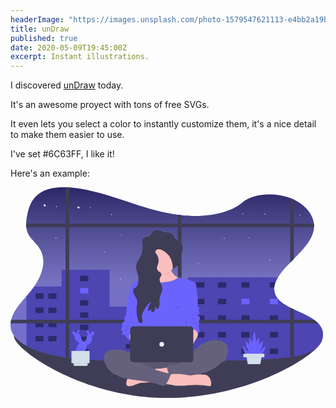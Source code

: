 ```yaml
---
headerImage: "https://images.unsplash.com/photo-1579547621113-e4bb2a19bdd6?ixlib=rb-1.2.1&ixid=MnwxMjA3fDB8MHxwaG90by1wYWdlfHx8fGVufDB8fHx8&auto=format&fit=crop&w=639&q=80"
title: unDraw
published: true
date: 2020-05-09T19:45:00Z
excerpt: Instant illustrations.
---
```


I discovered [unDraw](https://undraw.co/) today.

It's an awesome proyect with tons of free SVGs.

It even lets you select a color to instantly customize them, it's a nice detail to make them easier
to use.

I've set #6C63FF, I like it!

Here's an example:

<svg id="working-night" data-name="Layer 1" xmlns="http://www.w3.org/2000/svg" xmlns:xlink="http://www.w3.org/1999/xlink" width="500" height="337.15" viewBox="0 0 1109.79 748.34"><defs><linearGradient id="4673c98d-e8c8-4911-bde5-090ef44e1581" x1="600" y1="694.2" x2="600" y2="75.83" gradientUnits="userSpaceOnUse"><stop offset="0.2" stop-color="gray" stop-opacity="0.4"/><stop offset="0.46" stop-color="gray" stop-opacity="0.5"/><stop offset="1" stop-opacity="0.6"/></linearGradient><linearGradient id="528408a2-f79a-48f6-b2a6-578d2aaf4c5c" x1="597.35" y1="783.63" x2="597.35" y2="223.2" gradientUnits="userSpaceOnUse"><stop offset="0" stop-color="gray" stop-opacity="0.25"/><stop offset="0.54" stop-color="gray" stop-opacity="0.12"/><stop offset="1" stop-color="gray" stop-opacity="0.1"/></linearGradient></defs><title>working late</title><path d="M1151.86,616.41c0,44.37-244.24,207.76-549.27,207.76S57.45,650.05,57.45,605.68s240.11,57.79,545.14,57.79S1151.86,572,1151.86,616.41Z" transform="translate(-45.11 -75.83)" fill="#3f3d56"/><path d="M1154.89,598.7c0,.59,0,1.18,0,1.78-.67,18.44-10.94,36.78-29.68,49.73-19.88,13.72-46.54,20.94-73.91,25.55-4.28.72-8.58,1.37-12.87,2-2.19.3-4.37.6-6.54.88-60.93,8-123.14,9.53-185.06,11-64.77,1.6-129.6,3.18-194.44,4l-12.86.15c-98.38,1.06-196.72.17-294.74-5.41-30.42-1.72-61.14-4-91.3-7.84q-6.45-.79-12.86-1.73c-40-5.73-78.81-14.52-114.17-28.79A254.48,254.48,0,0,1,102,638.72c-22.21-11.79-40.94-26.7-50.21-45A63.12,63.12,0,0,1,45.39,559a81.22,81.22,0,0,1,2.23-12.87,114.68,114.68,0,0,1,12.63-29.71c14.44-24.42,36.13-46.31,54.83-69.24C155,398.31,181,336.56,144.16,286.47c-10.57-14.39-25.85-27-34.46-42.05A67.72,67.72,0,0,1,101.26,218a95.07,95.07,0,0,1-.53-12.87,178.53,178.53,0,0,1,3.75-29.84c6-30.72,17.21-63.84,51.83-83,23.63-13.08,53.75-17.14,84.29-16.37q6.43.15,12.86.6c11.71.77,23.35,2.19,34.59,4,69.44,11.09,133.53,34.26,198.23,55.18,49.26,15.92,100.28,30.81,153.22,37.91,4.28.57,8.56,1.1,12.86,1.56,12.41,1.36,24.93,2.26,37.55,2.63C752.72,179.6,826,166,867.71,130.68,908,96.54,983.56,93.79,1038.4,114.18l.82.31q6.19,2.36,12,5.08c40.41,19,67.48,51.54,71.3,85.59a74.3,74.3,0,0,1,.34,12.74.53.53,0,0,1,0,.13c-2.62,41.89-36.86,77.07-71.63,112.31-4.3,4.35-8.61,8.7-12.87,13.08-11.28,11.58-22.21,23.25-31.69,35.26a165.34,165.34,0,0,0-11.92,17.1A110.45,110.45,0,0,0,986.28,413a71.62,71.62,0,0,0-4.67,19.3,50.47,50.47,0,0,0,5,27.6l.09.2c9.28,18.4,28.92,31.44,51.66,43,4.19,2.14,8.5,4.22,12.87,6.28,24.66,11.64,51.23,22.45,71.43,36.82A107.09,107.09,0,0,1,1137.84,559a77.34,77.34,0,0,1,5.36,6.17,54.14,54.14,0,0,1,11.68,32.69C1154.89,598.16,1154.89,598.43,1154.89,598.7Z" transform="translate(-45.11 -75.83)" fill="#6c63ff"/><path d="M1154.89,598.7c0,.59,0,1.18,0,1.78-.67,18.44-10.94,36.78-29.68,49.73-19.88,13.72-46.54,20.94-73.91,25.55-4.28.72-8.58,1.37-12.87,2-2.19.3-4.37.6-6.54.88-60.93,8-123.14,9.53-185.06,11-64.77,1.6-129.6,3.18-194.44,4l-12.86.15c-98.38,1.06-196.72.17-294.74-5.41-30.42-1.72-61.14-4-91.3-7.84q-6.45-.79-12.86-1.73c-40-5.73-78.81-14.52-114.17-28.79A254.48,254.48,0,0,1,102,638.72c-22.21-11.79-40.94-26.7-50.21-45A63.12,63.12,0,0,1,45.39,559a81.22,81.22,0,0,1,2.23-12.87,114.68,114.68,0,0,1,12.63-29.71c14.44-24.42,36.13-46.31,54.83-69.24C155,398.31,181,336.56,144.16,286.47c-10.57-14.39-25.85-27-34.46-42.05A67.72,67.72,0,0,1,101.26,218a95.07,95.07,0,0,1-.53-12.87,178.53,178.53,0,0,1,3.75-29.84c6-30.72,17.21-63.84,51.83-83,23.63-13.08,53.75-17.14,84.29-16.37q6.43.15,12.86.6c11.71.77,23.35,2.19,34.59,4,69.44,11.09,133.53,34.26,198.23,55.18,49.26,15.92,100.28,30.81,153.22,37.91,4.28.57,8.56,1.1,12.86,1.56,12.41,1.36,24.93,2.26,37.55,2.63C752.72,179.6,826,166,867.71,130.68,908,96.54,983.56,93.79,1038.4,114.18l.82.31q6.19,2.36,12,5.08c40.41,19,67.48,51.54,71.3,85.59a74.3,74.3,0,0,1,.34,12.74.53.53,0,0,1,0,.13c-2.62,41.89-36.86,77.07-71.63,112.31-4.3,4.35-8.61,8.7-12.87,13.08-11.28,11.58-22.21,23.25-31.69,35.26a165.34,165.34,0,0,0-11.92,17.1A110.45,110.45,0,0,0,986.28,413a71.62,71.62,0,0,0-4.67,19.3,50.47,50.47,0,0,0,5,27.6l.09.2c9.28,18.4,28.92,31.44,51.66,43,4.19,2.14,8.5,4.22,12.87,6.28,24.66,11.64,51.23,22.45,71.43,36.82A107.09,107.09,0,0,1,1137.84,559a77.34,77.34,0,0,1,5.36,6.17,54.14,54.14,0,0,1,11.68,32.69C1154.89,598.16,1154.89,598.43,1154.89,598.7Z" transform="translate(-45.11 -75.83)" fill="url(#4673c98d-e8c8-4911-bde5-090ef44e1581)"/><path d="M1051.27,119.57V330.33c-4.3,4.36-8.61,8.71-12.87,13.09V114.18Z" transform="translate(-45.11 -75.83)" fill="#3f3d56"/><path d="M1122.91,217.9a.57.57,0,0,1,0,.13H101.26a95.21,95.21,0,0,1-.53-12.87H1122.57A74.27,74.27,0,0,1,1122.91,217.9Z" transform="translate(-45.11 -75.83)" fill="#3f3d56"/><circle cx="241.32" cy="71.81" r="3.75" fill="#e7effd"/><circle cx="121.22" cy="64.3" r="3.75" fill="#e7effd"/><circle cx="283.68" cy="71.81" r="1.61" fill="#e7effd"/><circle cx="163.04" cy="68.06" r="1.61" fill="#e7effd"/><circle cx="161.44" cy="180.51" r="1.61" fill="#e7effd"/><circle cx="904.01" cy="95.53" r="1.61" fill="#e7effd"/><circle cx="358.74" cy="97.01" r="1.61" fill="#e7effd"/><circle cx="824.66" cy="93.79" r="1.61" fill="#e7effd"/><circle cx="1027.33" cy="98.62" r="1.61" fill="#e7effd"/><path d="M1154.89,598.7c0,.59,0,1.18,0,1.78-.51,18.58-10.8,37.11-29.68,50.15-19.88,13.72-46.54,20.94-73.91,25.55-4.28.72-8.58,1.37-12.87,2-2.19.3-4.37.6-6.54.88-15,2-30.08,3.53-45.21,4.81-20.3,1.72-40.7,2.91-61.12,3.79-26.22,1.15-52.49,1.8-78.73,2.45-51.29,1.26-102.62,2.52-154,3.39l-18.23.3-22.24.3-12.86.15c-81,.86-161.88.42-242.62-2.88q-8.06-.32-16.09-.7-18-.79-36-1.83c-24.05-1.36-48.29-3.08-72.27-5.63q-9.54-1-19-2.21-6.45-.79-12.86-1.73-7.14-1-14.22-2.18c-35-5.72-68.79-14-99.95-26.62A259.37,259.37,0,0,1,102,639.14v-176c4.44-5.15,8.85-10.3,13.09-15.51,5.1-6.26,10-12.71,14.5-19.33h96.8V368.65h170.5V499.79H674.6v-104H995a112,112,0,0,0-8.39,16.65V413h-.37a71.62,71.62,0,0,0-4.67,19.3,50.47,50.47,0,0,0,5,27.6v.42l.09.2c9.28,18.4,28.92,31.44,51.66,43,4.19,2.14,8.5,4.22,12.87,6.28,24.41,11.52,50.71,22.24,70.83,36.4l.6.42A107.61,107.61,0,0,1,1137.43,559c.15.14.28.28.41.42a77.34,77.34,0,0,1,5.36,6.17,54.21,54.21,0,0,1,11.68,32.27C1154.89,598.16,1154.89,598.43,1154.89,598.7Z" transform="translate(-45.11 -75.83)" fill="#6c63ff"/><path d="M1154.89,598.7c0,.59,0,1.18,0,1.78-.51,18.58-10.8,37.11-29.68,50.15-19.88,13.72-46.54,20.94-73.91,25.55-4.28.72-8.58,1.37-12.87,2-2.19.3-4.37.6-6.54.88-15,2-30.08,3.53-45.21,4.81-20.3,1.72-40.7,2.91-61.12,3.79-26.22,1.15-52.49,1.8-78.73,2.45-51.29,1.26-102.62,2.52-154,3.39l-18.23.3-22.24.3-12.86.15c-81,.86-161.88.42-242.62-2.88q-8.06-.32-16.09-.7-18-.79-36-1.83c-24.05-1.36-48.29-3.08-72.27-5.63q-9.54-1-19-2.21-6.45-.79-12.86-1.73-7.14-1-14.22-2.18c-35-5.72-68.79-14-99.95-26.62A259.37,259.37,0,0,1,102,639.14v-176c4.44-5.15,8.85-10.3,13.09-15.51,5.1-6.26,10-12.71,14.5-19.33h96.8V368.65h170.5V499.79H674.6v-104H995a112,112,0,0,0-8.39,16.65V413h-.37a71.62,71.62,0,0,0-4.67,19.3,50.47,50.47,0,0,0,5,27.6v.42l.09.2c9.28,18.4,28.92,31.44,51.66,43,4.19,2.14,8.5,4.22,12.87,6.28,24.41,11.52,50.71,22.24,70.83,36.4l.6.42A107.61,107.61,0,0,1,1137.43,559c.15.14.28.28.41.42a77.34,77.34,0,0,1,5.36,6.17,54.21,54.21,0,0,1,11.68,32.27C1154.89,598.16,1154.89,598.43,1154.89,598.7Z" transform="translate(-45.11 -75.83)" opacity="0.3"/><rect x="88.69" y="376.79" width="28.6" height="19.3" opacity="0.4"/><rect x="134.45" y="376.79" width="28.6" height="19.3" opacity="0.4"/><rect x="659.88" y="337.12" width="28.6" height="19.3" opacity="0.4"/><rect x="737.09" y="337.12" width="28.6" height="19.3" opacity="0.4"/><rect x="820.01" y="337.12" width="28.6" height="19.3" opacity="0.4"/><rect x="659.88" y="396.1" width="28.6" height="19.3" opacity="0.4"/><rect x="737.09" y="396.1" width="28.6" height="19.3" opacity="0.4"/><rect x="820.01" y="396.1" width="28.6" height="19.3" fill="#6c63ff"/><rect x="659.88" y="455.07" width="28.6" height="19.3" opacity="0.4"/><rect x="737.09" y="455.07" width="28.6" height="19.3" opacity="0.4"/><rect x="820.01" y="455.07" width="28.6" height="19.3" opacity="0.4"/><rect x="659.88" y="514.05" width="28.6" height="19.3" opacity="0.4"/><rect x="737.09" y="514.05" width="28.6" height="19.3" opacity="0.4"/><rect x="820.01" y="514.05" width="28.6" height="19.3" opacity="0.4"/><rect x="659.88" y="573.03" width="28.6" height="19.3" opacity="0.4"/><rect x="737.09" y="573.03" width="28.6" height="19.3" opacity="0.4"/><rect x="820.01" y="573.03" width="28.6" height="19.3" opacity="0.4"/><path d="M986.28,413a71.62,71.62,0,0,0-4.67,19.3H965.92V413Z" transform="translate(-45.11 -75.83)" opacity="0.4"/><rect x="920.81" y="396.1" width="28.6" height="19.3" fill="#6c63ff"/><rect x="920.81" y="455.07" width="28.6" height="19.3" opacity="0.4"/><rect x="920.81" y="514.05" width="28.6" height="19.3" opacity="0.4"/><rect x="920.81" y="573.03" width="28.6" height="19.3" opacity="0.4"/><rect x="247.4" y="314.6" width="28.6" height="19.3" opacity="0.4"/><rect x="247.4" y="357.87" width="28.6" height="19.3" fill="#6c63ff"/><rect x="247.4" y="401.13" width="28.6" height="19.3" opacity="0.4"/><rect x="247.4" y="444.4" width="28.6" height="19.3" opacity="0.4"/><rect x="247.4" y="487.66" width="28.6" height="19.3" opacity="0.4"/><rect x="247.4" y="530.93" width="28.6" height="19.3" opacity="0.4"/><rect x="247.4" y="574.19" width="28.6" height="19.3" opacity="0.4"/><rect x="88.69" y="427.23" width="28.6" height="19.3" opacity="0.4"/><rect x="134.45" y="427.23" width="28.6" height="19.3" opacity="0.4"/><rect x="88.69" y="477.67" width="28.6" height="19.3" opacity="0.4"/><rect x="134.45" y="477.67" width="28.6" height="19.3" opacity="0.4"/><rect x="88.69" y="528.11" width="28.6" height="19.3" opacity="0.4"/><rect x="134.45" y="528.11" width="28.6" height="19.3" opacity="0.4"/><rect x="408.96" y="446.45" width="142.98" height="17.25" opacity="0.4"/><rect x="408.96" y="501.49" width="142.98" height="17.25" opacity="0.4"/><rect x="408.96" y="556.54" width="142.98" height="17.25" opacity="0.4"/><path d="M253.46,76.52v604q-6.45-.79-12.86-1.73V75.92C244.89,76,249.17,76.22,253.46,76.52Z" transform="translate(-45.11 -75.83)" fill="#3f3d56"/><path d="M652.36,175.15V693.66l-12.86.15V173.58Q645.92,174.45,652.36,175.15Z" transform="translate(-45.11 -75.83)" fill="#3f3d56"/><path d="M1137.84,559H45.39a81.22,81.22,0,0,1,2.23-12.87H1122.7A105.88,105.88,0,0,1,1137.84,559Z" transform="translate(-45.11 -75.83)" fill="#3f3d56"/><path d="M1038.4,503.06c4.19,2.14,8.5,4.22,12.87,6.28V675.76c-4.28.72-8.58,1.37-12.87,2Z" transform="translate(-45.11 -75.83)" fill="#3f3d56"/><polygon points="337.33 229.81 334.87 229.81 334.87 227.35 334.43 227.35 334.43 229.81 331.97 229.81 331.97 230.25 334.43 230.25 334.43 232.71 334.87 232.71 334.87 230.25 337.33 230.25 337.33 229.81" fill="#e7effd"/><polygon points="848.61 178.68 846.15 178.68 846.15 176.22 845.7 176.22 845.7 178.68 843.25 178.68 843.25 179.12 845.7 179.12 845.7 181.58 846.15 181.58 846.15 179.12 848.61 179.12 848.61 178.68" fill="#e7effd"/><polygon points="395.6 168.73 393.14 168.73 393.14 166.27 392.69 166.27 392.69 168.73 390.24 168.73 390.24 169.18 392.69 169.18 392.69 171.63 393.14 171.63 393.14 169.18 395.6 169.18 395.6 168.73" fill="#e7effd"/><circle cx="391.85" cy="325.96" r="1.61" fill="#e7effd"/><circle cx="759.02" cy="182.12" r="1.61" fill="#e7effd"/><circle cx="920.81" cy="258.37" r="1.61" fill="#e7effd"/><circle cx="667.43" cy="272.18" r="1.61" fill="#e7effd"/><path d="M760.43,619s-34.31,8.3-47.89,23.83c-4.55,5.19-11.3,8.93-18.27,11.6V631c7.85-13.18,15.76-27.84,15.76-27.84.36-.72,3.22-10.83,3.22-10.83,6.44-5.06-.36-22.74-.36-22.74s3.94-11.19,1.79-13.36-.36-7.94,1.43-10.47,1.43-5.78,1.43-7.94-2.86-5.42-7.51-7.22.36-4.69,3.22-5.42,3.58-7.58.36-11.19.36-5.77,2.14-9.74S710,501,710,501V464.5h0s-2.15-11.91-4.29-32.85-10.37-23.1-10.37-23.1a94.19,94.19,0,0,1-12.87-5.06,88.15,88.15,0,0,0-13.58-5.05s-9.65,0-17.52-2.42-11.95-2.59-11.95-2.59l-1.29-.64a46.83,46.83,0,0,1-21.69-23c-.22-.5-.42-1-.62-1.48a50.48,50.48,0,0,0,5.71-7.58l0-.06c0,.37,0,.74,0,1.11,0,.15,0,.31,0,.46,0,.89,0,1.78,0,2.67h0V365c5.7-10.07,22.24-12.37,23.81-23.87a12,12,0,0,0,.11-1.58v-.07c0-.38,0-.77,0-1.16-.21-3.21-1.31-6.41-1.52-9.65a18.53,18.53,0,0,1,0-2.79v.06c.74-8.93,7.47-16.7,10.55-25.37a30.41,30.41,0,0,0,1.61-7.22v-.07c.08-.74.13-1.49.15-2.24,0-.18,0-.37,0-.55,0-.52,0-1,0-1.56a33.78,33.78,0,0,0-11.15-24.4c-5.7-4.95-13.23-8.06-17.18-14.53-1.84-3-2.74-6.56-4.75-9.46-3.78-5.48-10.72-7.71-17.29-8.5s-13.32-.53-19.6-2.59c-4.46-1.46-8.5-4.05-13-5.35a24.87,24.87,0,0,0-26.71,9.63c-2.37,3.46-3.92,7.6-7.12,10.3-6.55,5.54-17.66,3.14-23.4,9.52-3.15,3.51-3.51,8.29-3.13,13.17,0,.06,0,.12,0,.18,0,.37.07.75.11,1.13,0,.18,0,.36,0,.53s0,.38.07.57c.2,1.75.45,3.49.67,5.17,0,.26.06.51.09.77l.18,1.57c0,.38.06.76.1,1.14s.07,1,.1,1.42,0,.74.07,1.12a77.16,77.16,0,0,1-8.2,38.5c-5.41,10.61-13.45,20.39-14.85,32.24a34.73,34.73,0,0,0-.16,5.85c0,.23,0,.46,0,.69s.06.7.09,1.05.08.81.13,1.21c0,.23.06.46.09.69.07.53.15,1.06.24,1.6l.06.34c1.42,8.08,4.64,16,6.35,24.16a65.34,65.34,0,0,1,1.28,9.13.13.13,0,0,0,0,.06c.06,1,.11,1.95.14,2.93,0,1.32,0,2.65,0,4a63.46,63.46,0,0,1-8.33,2.56c-5,.72-19.67,13.72-18.6,17s-6.56,26-6.77,26.69h0l-12,83s-6.37,6.14-4.38,10.11-.39,10.83-.39,10.83-10.76,4.69-8.37,7.58,1.3,8.3-.34,11.91-4.33,10.11,0,11.19.74,15.17.74,15.17,15.09-1.74,14,7.22c-.36,2.85,10.55,10.69,15.1,13.83V663c-6.11-1.71-13.29-3.93-17.87-6.07-9.29-4.33-61.48-12.63-72.92,12.28s15.73,58.12,22.52,61.73c0,0,6.44,5.05,7.87,7.58s9.65,3.25,9.65,3.25,8.58,4,10.72,6.13c1.58,1.6,14.65,5.75,30.14,9h0s-12.51,28.8,7.9,26.43,30.35-12.42,44.74-12.42c5.75,0,16.43-.81,27.18-1.77a72.24,72.24,0,0,1,8,1.89,102.81,102.81,0,0,0,18.58,4s16.09,8.66,24.67,6.49a5.45,5.45,0,0,0,1.94-1l.2,0c1.56-.39,3.33-2,5.17-4.43,10.73,1.1,23,2.66,27.56,4.44,8.89,3.43,72.48-1.32,72.48-1.32s41.08.81,52.85,4.37,7.59-36.35-14.13-40.84A89.12,89.12,0,0,0,719.77,741a39.5,39.5,0,0,0,4.11-5c7.82-.71,13-1.15,13-1.15s20.73-10.11,32.53-16.25a74.22,74.22,0,0,0,20-15.88s10.36-6.5,14.65-9,6.43-10.83,6.43-10.83C843,609.24,760.43,619,760.43,619Zm-93.08-92.38c0-1.21,0-2.43,0-3.64C668.51,523.8,668.34,525.09,667.35,526.61Zm.34,25.53c.87,1.14,1.71,2.18,2.31,3,2.31,3-1.87,4.4-1.57,9.37.07,1.11.17,2.66.27,4.38h0C668.26,561.73,667.9,555.83,667.69,552.14Z" transform="translate(-45.11 -75.83)" fill="url(#528408a2-f79a-48f6-b2a6-578d2aaf4c5c)"/><path d="M481.63,666.07s-20-4.65-29.31-8.94-61.48-12.51-72.92,12.16,15.73,57.54,22.52,61.12S474.84,685,474.84,685L527,707l10-34.14Z" transform="translate(-45.11 -75.83)" fill="#65617d"/><rect x="458.59" y="597.03" width="227.07" height="78.99" rx="36.83" ry="36.83" fill="#65617d"/><path d="M730.77,712.35a39.41,39.41,0,0,1-6.58,21.84,40,40,0,0,1-5,6.1,39.37,39.37,0,0,1-27.93,11.57H543.2a39.5,39.5,0,0,1,0-79H691.27a39.5,39.5,0,0,1,39.5,39.49Z" transform="translate(-45.11 -75.83)" opacity="0.1"/><path d="M607.14,714.66s-22.77,5.85-41.35,5.59S460.3,756.1,460.3,756.1s-12.51,28.52,7.9,26.16S498.55,770,512.94,770s59.66-5,59.66-5l43.56-32.18Z" transform="translate(-45.11 -75.83)" fill="#fbbebe"/><path d="M621.39,445.53l-40.84,8.05-2.65.53s-32.29-8.58-33.36-9.3-30.38-40.21-30.38-40.21,14.82.16,26.46-6.55c.42-.24.83-.5,1.24-.75a25.8,25.8,0,0,0,11-13.49c.21-.59.39-1.2.56-1.84,1.24-4.78,1.32-10.57-.34-17.58-4-16.67,5.2-21.26,17.39-20.86,17.61.58,41.58,11.57,41.58,11.57a48.87,48.87,0,0,0,3.77,16.3c.19.48.4,1,.62,1.46a46.54,46.54,0,0,0,21.69,22.75l1.29.64c1.3.62,2.67,1.21,4.09,1.74C674.65,409.79,621.39,445.53,621.39,445.53Z" transform="translate(-45.11 -75.83)" fill="#fbbebe"/><path d="M616.48,372.86a51.51,51.51,0,0,1-63.58,10.95c1.76-5.12,2.09-11.49.22-19.42-9.65-40.75,59-9.29,59-9.29A49.53,49.53,0,0,0,616.48,372.86Z" transform="translate(-45.11 -75.83)" opacity="0.1"/><path d="M629.37,336.66a51.12,51.12,0,0,1-7.8,27.23,50.39,50.39,0,0,1-5.71,7.51A51.18,51.18,0,0,1,581,388c-1,.07-2.07.1-3.11.1a51.47,51.47,0,1,1,51.47-51.47Z" transform="translate(-45.11 -75.83)" fill="#fbbebe"/><path d="M621.39,445.53l-40.84,8.05-2.65.53s-32.29-8.58-33.36-9.3-30.38-40.21-30.38-40.21,14.82.16,26.46-6.55c.42-.24.83-.5,1.24-.75,3.7,4,15.81,15.31,34.84,15.23A50.33,50.33,0,0,0,584,412c5.74-.88,11.53-1.45,17.31-2,11.07-1.16,28-4.52,36.89-14.3l1.29.64c1.3.62,2.67,1.21,4.09,1.74C674.65,409.79,621.39,445.53,621.39,445.53Z" transform="translate(-45.11 -75.83)" opacity="0.1"/><path d="M667.5,549.9c.35,7.87,6.08,96.51,6.08,96.51H495.21l1.21-55.81,1-44.64.32-14.65,1.43-50.75L494,476,465.9,451.24h0c.21-.66,7.83-23.25,6.77-26.43s13.59-16.08,18.6-16.8a65.12,65.12,0,0,0,8.38-2.55c8.43-3,19.68-7.32,20.92-6.64,1.75.94,19.29-.69,20-.76h0s12.94,16.73,36.06,16.63a49,49,0,0,0,7.27-.58c5.74-.88,11.53-1.45,17.31-2.05,11.63-1.21,29.71-4.86,38.18-15.8,0,0,4.09.17,11.95,2.56s17.52,2.4,17.52,2.4a88.91,88.91,0,0,1,13.58,5,95,95,0,0,0,12.87,5s8.22,2.14,10.37,22.87S710,466.62,710,466.62L667.5,503.43S667.15,542,667.5,549.9Z" transform="translate(-45.11 -75.83)" fill="#6c63ff"/><polygon points="420.8 535.91 427.05 545.92 450.46 554.17 466.55 524.83 451.72 514.82 427.95 505.53 414.37 513.39 420.8 535.91" fill="#fbbebe"/><path d="M665.71,661.06s33.24-2.5,46.83-17.87,47.89-23.59,47.89-23.59,82.57-9.65,50,63.27c0,0-2.14,8.22-6.43,10.72s-14.65,8.94-14.65,8.94L662.52,691.45Z" transform="translate(-45.11 -75.83)" fill="#65617d"/><path d="M730.77,712.35a39.41,39.41,0,0,1-6.58,21.84c-21.34,1.89-68.6,6.33-78.49,9.09-12.15,3.37-36.74-2.5-39.43-3.16l-.25-.06s-4.74-14.38-7-23.58c-1-4.18-1.53-7.29-.87-7.52,2.15-.71,21.81-6.08,21.45-3s59-23.06,59-23.06l1.82,22.88C686.45,712.68,730.77,702.42,730.77,712.35Z" transform="translate(-45.11 -75.83)" opacity="0.1"/><path d="M791.89,693.23l-2.5,9.3a74.09,74.09,0,0,1-20,15.72c-11.8,6.08-32.53,16.09-32.53,16.09s-76.13,6.43-89,10-39.68-3.22-39.68-3.22-10-30.38-7.86-31.1,21.8-6.07,21.45-3,59-23.06,59-23.06Z" transform="translate(-45.11 -75.83)" fill="#65617d"/><path d="M579.92,773.37s37.42,2.61,46.32,6,72.48-1.3,72.48-1.3,41.08.8,52.85,4.32,7.59-36-14.13-40.43-52.33,2.09-52.33,2.09-34.54-4.45-38.73-5-31.78.25-31.78.25Z" transform="translate(-45.11 -75.83)" fill="#fbbebe"/><path d="M432.87,674.72s49.46,4.45,63.06,12.56Z" transform="translate(-45.11 -75.83)" opacity="0.1"/><path d="M741.37,642.28s-38.73,9.42-53.91,23.28Z" transform="translate(-45.11 -75.83)" opacity="0.1"/><path d="M435.75,663.47c.79.26,22.77,3.14,22.24,5.23S435.75,663.47,435.75,663.47Z" transform="translate(-45.11 -75.83)" opacity="0.1"/><path d="M401.21,718.61l2.86,10.73s6.43,5,7.86,7.5,9.65,3.22,9.65,3.22,8.58,3.93,10.73,6.07,25.37,8.94,47.18,11.8,62.19,8.22,70.77,11.08a103,103,0,0,0,18.59,3.93s16.08,8.58,24.66,6.44,23.23-41.11,23.23-41.11-56.47-13.22-58.26-17.51-56.12-24.3-56.12-24.3l-32.17.76Z" transform="translate(-45.11 -75.83)" opacity="0.1"/><path d="M399.06,719.68l2.86,10.73s6.44,5,7.87,7.5,9.65,3.22,9.65,3.22,8.58,3.93,10.72,6.08,25.38,8.93,47.18,11.79,62.2,8.22,70.78,11.08A103.32,103.32,0,0,0,566.7,774s16.09,8.57,24.67,6.43,23.23-41.11,23.23-41.11-56.48-13.22-58.26-17.51S474.84,685,474.84,685l-25-5.72Z" transform="translate(-45.11 -75.83)" fill="#65617d"/><path d="M472.15,447.67l-6.25,3.58-12,82.21s-6.37,6.08-4.38,10-.39,10.72-.39,10.72-10.76,4.65-8.37,7.51,1.3,8.22-.34,11.79-4.33,10,0,11.08.74,15,.74,15,15.09-1.72,14,7.14c-.45,3.58,17.06,15,17.06,15s-19.9-36.1,24.68-31.1l3.83-20.35s3.83-11.46,0-15,.86-20.55.86-20.55l.84-73.81Z" transform="translate(-45.11 -75.83)" fill="#6c63ff"/><path d="M462.44,553.84c.79,1.31,24.86,4,26.43,8.27S462.44,553.84,462.44,553.84Z" transform="translate(-45.11 -75.83)" opacity="0.1"/><path d="M454.85,574.25s3.27-10.21,11-8.38S454.85,574.25,454.85,574.25Z" transform="translate(-45.11 -75.83)" opacity="0.1"/><path d="M450.67,589.16s5.75-13.61,13.6-12.56S450.67,589.16,450.67,589.16Z" transform="translate(-45.11 -75.83)" opacity="0.1"/><path d="M712.54,588.86l-2.51,15s-25.73,47.19-30.38,47.9-30-31.45-30-31.45l-6.79-31.46,26.73-5.07,11.87-11.73S711.46,574.92,712.54,588.86Z" transform="translate(-45.11 -75.83)" fill="#fbbebe"/><path d="M700.38,459.83l9.65,6.79v36.1s7.51-.72,5.72,3.22-5.36,6.07-2.14,9.65,2.5,10.36-.36,11.08-7.86,3.57-3.22,5.36,7.51,5,7.51,7.15.36,5.36-1.43,7.86-3.57,8.22-1.43,10.37-1.79,13.22-1.79,13.22,6.8,17.52.36,22.52c0,0-2.86,10-3.22,10.72,0,0,4.51-34.79-40.46-20.08,0,0-.83-13.26-1.14-18.17s3.88-6.35,1.57-9.28-8.09-9.66-5.36-11.44,1.79-5,.71-7.51-4.85-2.5-1.43-5.54,5.45-5.89,3.44-7.32-5.5-6.09-2.72-8.23,2.86-33.24,2.86-33.24S678.94,437.31,700.38,459.83Z" transform="translate(-45.11 -75.83)" fill="#6c63ff"/><path d="M695.84,521.33s13.74-3.73,14.19,0S695.84,521.33,695.84,521.33Z" transform="translate(-45.11 -75.83)" opacity="0.1"/><path d="M680.4,531.6s18.84-4.71,21.19-1.05S680.4,531.6,680.4,531.6Z" transform="translate(-45.11 -75.83)" opacity="0.1"/><path d="M676.21,541.54s28.26-3.93,30.09,1.83S676.21,541.54,676.21,541.54Z" transform="translate(-45.11 -75.83)" opacity="0.1"/><path d="M680.4,553.84c1.05.26,27.21,2.09,27.73,7.06S680.4,553.84,680.4,553.84Z" transform="translate(-45.11 -75.83)" opacity="0.1"/><rect x="425.09" y="494.12" width="224.08" height="127.27" rx="10.47" ry="10.47" fill="#3f3d56"/><circle cx="537.13" cy="557.76" r="8.26" fill="#e7effd"/><path d="M507.72,491.94s21.48,16.42,38.09,3.91C545.81,495.85,517.73,498.4,507.72,491.94Z" transform="translate(-45.11 -75.83)" opacity="0.1"/><path d="M616.48,496.36s21.47,16.41,38.08,3.9C654.56,500.26,626.49,502.82,616.48,496.36Z" transform="translate(-45.11 -75.83)" opacity="0.1"/><path d="M629.37,336.66a51.12,51.12,0,0,1-7.8,27.23c-.43-14.33-3.8-28.67-11.6-40.64-7.14-11-28.85-30.19-43.77-24.84a10.57,10.57,0,0,0-6.52,7c-1.48,5.62,2.85,8,5.63,12.43a38.11,38.11,0,0,1,5.2,25.68,35.72,35.72,0,0,1-.75,3.56c-2.35,8.82-7.73,18.91-2.18,26.14,3.87,5,12.19,6.78,13.32,13A7.59,7.59,0,0,1,581,388c-.26,4.21-3.85,7.92-5.42,12.05-1.84,4.87-.8,9.71,1.11,14.6,2.48,6.38,6.44,12.83,7.4,19.57s-1.11,13-3.55,19.33c-2.31,6-5,11.95-5.9,18.2-1.73,11.88,2.63,25.62-4.85,35a5.24,5.24,0,0,1-3.27,2.21c-4.79.5-4-8.11-7.83-11,.41,5,.8,10.22-1,14.9s-6.54,8.66-11.5,7.87l-1.71-11.23a32.43,32.43,0,0,1-11.9,7.45A86.74,86.74,0,0,1,545,483.35c-12.59,6.06-19.93,19.18-26.48,31.52-4.08,7.71-8.31,16.13-6.88,24.74.58,3.51,2.09,6.85,2.42,10.38s-.95,7.66-4.24,9c-2.87,1.17-6.22-.23-8.29-2.57l-.36-.43c-.2-.26-.39-.53-.57-.8a13.43,13.43,0,0,1-.95-1.7,32.89,32.89,0,0,1-2-6.57l-.22-1c-3.33-14.61-6.33-29.68-3.89-44.46.9-5.44,2.54-10.84,2.34-16.36A30,30,0,0,0,494,476c-2.92-8.18-8.54-15.69-11.74-23.93a.71.71,0,0,1-.08-.18c-1.68-4.36-2.51-9.81.6-13.31,1.6-1.81,4-2.72,6-4,6.22-4.05,9-11.74,10.15-19.08a64.88,64.88,0,0,0,.78-10c8.43-3,19.68-7.32,20.92-6.64,1.75.94,19.29-.69,20-.76,5.34-3.08,10-7.61,12.28-14.24.21-.59.39-1.2.56-1.84a51.47,51.47,0,1,1,75.91-45.31Z" transform="translate(-45.11 -75.83)" opacity="0.1"/><path d="M569.76,344.94c-2.36,8.82-7.73,18.91-2.17,26.15,3.87,5,12.19,6.77,13.3,13,.89,5-3.52,9.12-5.3,13.82-4.24,11.23,6.82,22.27,8.5,34.16,1.83,12.9-7.57,24.65-9.44,37.54-1.73,11.88,2.63,25.61-4.85,35a5.18,5.18,0,0,1-3.27,2.21c-4.79.51-4-8.1-7.83-11,.41,5,.8,10.22-1,14.9s-6.54,8.65-11.5,7.87l-1.71-11.24a32.39,32.39,0,0,1-11.9,7.45A86.8,86.8,0,0,1,545,481.21c-12.59,6.06-19.92,19.18-26.47,31.51-4.09,7.71-8.31,16.14-6.89,24.75.58,3.51,2.09,6.84,2.42,10.38s-.95,7.65-4.24,9c-3,1.25-6.63-.41-8.65-3s-2.8-5.89-3.53-9.08c-3.42-14.92-6.61-30.32-4.12-45.42.9-5.45,2.54-10.85,2.34-16.36-.43-12.07-9.34-22-13.68-33.23-1.69-4.37-2.51-9.81.6-13.31,1.6-1.81,4-2.72,6-4,6.21-4.06,9-11.74,10.14-19.08a66.12,66.12,0,0,0-.67-23.88c-2.51-11.75-8.27-23.23-6.84-35.16,1.4-11.74,9.44-21.42,14.85-31.93a75.54,75.54,0,0,0,7.66-44.15c-.93-7.05-2.56-15.21,2.22-20.48,5.74-6.32,16.85-3.94,23.4-9.42,3.2-2.67,4.75-6.78,7.12-10.2a25,25,0,0,1,26.71-9.54c4.5,1.29,8.54,3.85,13,5.3,6.28,2,13,1.78,19.6,2.57s13.51,3,17.29,8.41c2,2.88,2.91,6.39,4.75,9.37,3.95,6.4,11.48,9.48,17.18,14.39a33.34,33.34,0,0,1,9.38,35.61c-3.4,9.47-11.27,17.85-10.6,27.89.27,4.13,2,8.18,1.46,12.27-1.58,11.39-18.11,13.66-23.82,23.64.46-16.36-2.68-33.21-11.61-46.92-7.14-11-28.85-30.2-43.77-24.85a10.61,10.61,0,0,0-6.52,7c-1.48,5.61,2.85,8,5.63,12.43A37.8,37.8,0,0,1,569.76,344.94Z" transform="translate(-45.11 -75.83)" fill="#3f3d56"/><g opacity="0.2"><path d="M499.65,401.62a65.55,65.55,0,0,0-1.43-15.3c-2.13-10-6.59-19.79-7-29.83-.58,11.18,4.65,22,7,33A65.65,65.65,0,0,1,499.65,401.62Z" transform="translate(-45.11 -75.83)"/><path d="M542.25,482.77c.87-1.59,1.77-3.17,2.74-4.71-12.58,6.06-19.92,19.18-26.47,31.52-3.79,7.13-7.68,14.89-7.1,22.83.48-6.81,3.83-13.45,7.1-19.62C524.58,501.38,531.32,489.32,542.25,482.77Z" transform="translate(-45.11 -75.83)"/><path d="M514,547.44c-.38,2.7-1.72,5.26-4.18,6.27-3,1.24-6.63-.41-8.64-3s-2.81-5.88-3.54-9.08c-2.44-10.66-4.76-21.58-5-32.45-.24,11.93,2.3,23.95,5,35.67.73,3.19,1.52,6.5,3.54,9.08s5.61,4.24,8.64,3c3.29-1.35,4.58-5.46,4.25-9C514,547.76,514,547.6,514,547.44Z" transform="translate(-45.11 -75.83)"/><path d="M570.92,334.2a36.29,36.29,0,0,1-1.16,7.6c-1.74,6.53-5.14,13.77-4.53,20,.48-5.44,3.08-11.36,4.53-16.81A36.14,36.14,0,0,0,570.92,334.2Z" transform="translate(-45.11 -75.83)"/><path d="M514.51,286.48a75.05,75.05,0,0,0-.62-11.41c-.37-2.78-.84-5.74-1-8.63-.23,3.85.47,8,1,11.85A74.85,74.85,0,0,1,514.51,286.48Z" transform="translate(-45.11 -75.83)"/><path d="M580.9,384.19c0-.09,0-.16-.07-.25-.76,3.72-3.82,7.12-5.23,10.86a15.23,15.23,0,0,0-.88,7,14.38,14.38,0,0,1,.88-3.78C577.37,393.31,581.78,389.15,580.9,384.19Z" transform="translate(-45.11 -75.83)"/><path d="M495.86,479.85c-.44-12.07-9.34-22-13.69-33.23a22.78,22.78,0,0,1-1.4-5.5,18.58,18.58,0,0,0,1.4,8.72c4.28,11.08,12.94,20.83,13.64,32.63C495.86,481.6,495.89,480.72,495.86,479.85Z" transform="translate(-45.11 -75.83)"/><path d="M610,318c-7.15-11-28.85-30.2-43.77-24.85a10.62,10.62,0,0,0-6.53,7,7.57,7.57,0,0,0-.11,3.76c0-.18.06-.36.11-.54a10.6,10.6,0,0,1,6.53-7c14.92-5.35,36.62,13.88,43.77,24.85,8.08,12.42,11.41,27.41,11.63,42.28C621.84,347.55,618.65,331.28,610,318Z" transform="translate(-45.11 -75.83)"/><path d="M645.4,341.25c-1.57,11.36-18,13.65-23.77,23.57,0,1.09,0,2.19,0,3.28,5.7-10,22.24-12.25,23.81-23.64a13.57,13.57,0,0,0,0-3.37A.86.86,0,0,1,645.4,341.25Z" transform="translate(-45.11 -75.83)"/><path d="M654.54,301.08c-3.4,9.48-11.27,17.85-10.6,27.9,0,.14,0,.29,0,.44.74-8.85,7.47-16.53,10.55-25.12a31.48,31.48,0,0,0,1.75-12.24A30.57,30.57,0,0,1,654.54,301.08Z" transform="translate(-45.11 -75.83)"/><path d="M569.8,501.49a5.2,5.2,0,0,1-3.27,2.22c-4.79.51-4-8.1-7.83-11,.1,1.14.19,2.29.25,3.44,3.56,3.08,2.9,11.27,7.58,10.77a5.15,5.15,0,0,0,3.27-2.21c4.27-5.36,4.68-12.13,4.57-19.16C574.26,491.41,573.41,497,569.8,501.49Z" transform="translate(-45.11 -75.83)"/><path d="M557.69,507.61c-1.82,4.69-6.54,8.66-11.51,7.87q-.85-5.61-1.7-11.24a32.62,32.62,0,0,1-11.31,7.23c-.22,1.14-.43,2.29-.6,3.44a32.42,32.42,0,0,0,11.91-7.45q.85,5.63,1.7,11.24c5,.78,9.69-3.18,11.51-7.87A25.62,25.62,0,0,0,559,500.66,21.63,21.63,0,0,1,557.69,507.61Z" transform="translate(-45.11 -75.83)"/><path d="M574.65,466.49a57.13,57.13,0,0,0-.43,9.11,45.61,45.61,0,0,1,.43-5.89c1.79-12.29,10.4-23.54,9.62-35.73C583.58,445,576.28,455.29,574.65,466.49Z" transform="translate(-45.11 -75.83)"/></g><path d="M872,637s-6.79,31.63,23.43,35.38l1.87-3.51S873.9,646.87,872,637Z" transform="translate(-45.11 -75.83)" fill="#6c63ff"/><path d="M906.94,668.66l-7,1.49-.7.15s-18.75-15.22-18.51-49.2a85,85,0,0,0,8.95,14.17C897.09,645.1,905.54,658.23,906.94,668.66Z" transform="translate(-45.11 -75.83)" fill="#6c63ff"/><path d="M909.32,671.92a4.43,4.43,0,0,1-3.78.49c-18-4.22-11.95-63-11.95-63,1,.47,2.09,8,6.24,17.6C907.11,644,915.11,667.66,909.32,671.92Z" transform="translate(-45.11 -75.83)" fill="#6c63ff"/><path d="M949.34,637s1.17,31.63-29.05,35.38l-1.87-3.51S947.47,646.87,949.34,637Z" transform="translate(-45.11 -75.83)" fill="#6c63ff"/><path d="M940.68,621.1c.22,34-24.14,49.2-24.14,49.2l-.7-.15-7-1.49c1.39-10.43,9.86-23.56,17.28-33.39A76,76,0,0,1,940.68,621.1Z" transform="translate(-45.11 -75.83)" fill="#6c63ff"/><path d="M915.73,668.84a11.18,11.18,0,0,1-4,3.08h0a7.69,7.69,0,0,1-1.47.49c-4.44,1-6-2.16-5.74-7.6.42-9.69,6.51-26.49,12-39,3.94-9.06,10.37-15.92,11.33-16.37C927.79,609.39,927.52,655.18,915.73,668.84Z" transform="translate(-45.11 -75.83)" fill="#6c63ff"/><path d="M910.69,588.77s-20.15,71.46-2.81,82.24S915.14,595.1,910.69,588.77Z" transform="translate(-45.11 -75.83)" fill="#6c63ff"/><path d="M872,637s-6.79,31.63,23.43,35.38l1.87-3.51S873.9,646.87,872,637Z" transform="translate(-45.11 -75.83)" opacity="0.1"/><path d="M906.94,668.66l-7,1.49-.7.15s-18.75-15.22-18.51-49.2a85,85,0,0,0,8.95,14.17C897.09,645.1,905.54,658.23,906.94,668.66Z" transform="translate(-45.11 -75.83)" opacity="0.1"/><path d="M909.32,671.92a4.43,4.43,0,0,1-3.78.49c-18-4.22-11.95-63-11.95-63,1,.47,2.09,8,6.24,17.6C907.11,644,915.11,667.66,909.32,671.92Z" transform="translate(-45.11 -75.83)" opacity="0.1"/><path d="M949.34,637s1.17,31.63-29.05,35.38l-1.87-3.51S947.47,646.87,949.34,637Z" transform="translate(-45.11 -75.83)" opacity="0.1"/><path d="M940.68,621.1c.22,34-24.14,49.2-24.14,49.2l-.7-.15-7-1.49c1.39-10.43,9.86-23.56,17.28-33.39A76,76,0,0,1,940.68,621.1Z" transform="translate(-45.11 -75.83)" opacity="0.1"/><path d="M915.73,668.84a11.18,11.18,0,0,1-4,3.08h0a7.69,7.69,0,0,1-1.47.49c-4.44,1-6-2.16-5.74-7.6.42-9.69,6.51-26.49,12-39,3.94-9.06,10.37-15.92,11.33-16.37C927.79,609.39,927.52,655.18,915.73,668.84Z" transform="translate(-45.11 -75.83)" opacity="0.1"/><path d="M910.69,588.77s-20.15,71.46-2.81,82.24S915.14,595.1,910.69,588.77Z" transform="translate(-45.11 -75.83)" opacity="0.1"/><path d="M872,637s-4,31.63,26.24,35.38l1.87-3.51S873.9,646.87,872,637Z" transform="translate(-45.11 -75.83)" fill="#6c63ff"/><path d="M909.75,668.66l-7,1.49-.71.15s-21.56-15.22-21.32-49.2c0,0,5.52,5.92,11.76,14.17C899.9,645.1,908.35,658.23,909.75,668.66Z" transform="translate(-45.11 -75.83)" fill="#6c63ff"/><path d="M909.75,668.66l-7,1.49c-6.67-5.85-9.31-21.12-10.27-34.88C899.9,645.1,908.35,658.23,909.75,668.66Z" transform="translate(-45.11 -75.83)" opacity="0.1"/><path d="M912.13,671.92a4.43,4.43,0,0,1-3.78.49c-18.05-4.22-14.76-63-14.76-63,1,.47,4.9,8,9,17.6C909.92,644,917.92,667.66,912.13,671.92Z" transform="translate(-45.11 -75.83)" fill="#6c63ff"/><path d="M949.34,637s4,31.63-26.24,35.38l-1.87-3.51S947.47,646.87,949.34,637Z" transform="translate(-45.11 -75.83)" fill="#6c63ff"/><path d="M940.68,621.1c.22,34-21.33,49.2-21.33,49.2l-.7-.15-7-1.49c1.4-10.43,9.86-23.56,17.28-33.39C935.15,627,940.68,621.1,940.68,621.1Z" transform="translate(-45.11 -75.83)" fill="#6c63ff"/><path d="M928.9,635.27c-.9,12.84-3.25,27-8.95,33.57a11.5,11.5,0,0,1-1.3,1.31l-7-1.49C913,658.23,921.48,645.1,928.9,635.27Z" transform="translate(-45.11 -75.83)" opacity="0.1"/><path d="M918.54,668.84a11.18,11.18,0,0,1-4,3.08h0a7.78,7.78,0,0,1-1.48.49c-4.44,1-6-2.16-5.74-7.6.43-9.69,6.51-26.49,12-39,3.94-9.06,7.56-15.92,8.52-16.37C927.79,609.39,930.33,655.18,918.54,668.84Z" transform="translate(-45.11 -75.83)" fill="#6c63ff"/><path d="M912.13,671.92a5,5,0,0,1-2.85-.91c-8.49-5.29-8.66-25.14-6.64-44C909.92,644,917.92,667.66,912.13,671.92Z" transform="translate(-45.11 -75.83)" opacity="0.1"/><path d="M918.54,668.84c-1,2.11-2.29,3.23-4,3.08h0a5.74,5.74,0,0,1-2.42-.91,12.88,12.88,0,0,1-4.8-6.2c.43-9.69,6.51-26.49,12-39C921.22,643.2,921.87,661.69,918.54,668.84Z" transform="translate(-45.11 -75.83)" opacity="0.1"/><path d="M910.69,588.77s-17.34,71.46,0,82.24S915.14,595.1,910.69,588.77Z" transform="translate(-45.11 -75.83)" fill="#6c63ff"/><polygon points="898.85 591.66 826.69 591.66 826.69 603.61 837.7 603.61 837.97 605.02 842.38 628.21 884.33 628.21 888.74 605.02 889.01 603.61 898.85 603.61 898.85 591.66" fill="#d4dfec"/><polygon points="898.82 591.66 826.66 591.66 826.66 603.61 837.67 603.61 837.94 605.02 842.35 628.21 884.3 628.21 888.71 605.02 888.98 603.61 898.82 603.61 898.82 591.66" opacity="0.1"/><polygon points="892.76 598.69 891.55 605.02 887.14 628.21 845.19 628.21 840.78 605.02 839.57 598.69 892.76 598.69" fill="#d4dfec"/><polygon points="892.76 598.69 891.55 605.02 840.78 605.02 839.57 598.69 892.76 598.69" opacity="0.1"/><rect x="829.5" y="591.66" width="72.16" height="11.95" fill="#d4dfec"/><path d="M330.73,591a18.45,18.45,0,0,0-2.44,4.6c-.15.4-.3.86-.45,1.3a3.55,3.55,0,0,0-.85-.29,11.81,11.81,0,0,0-3.82-.33c0-.5.05-1,.07-1.57.16-5.66-.51-13.53-5.9-10.2-5.17,3.22-1.48,8.56,1.86,12,.29.3.57.57.85.84-3,2.19-3.62,7.22-4.13,12.49s-5,11-7.94,14.3c-.29.33-.57.63-.84.91a10.78,10.78,0,0,0-8.62-2.22l-.4-1.46c-2.4-8.67-7.39-23.69-13.75-27l.84-1.06c2.7-3.54,5.74-8.79,1.25-10.13s-4.9,4.55-4.65,9c0,.55.08,1.08.13,1.57a6.63,6.63,0,0,0-4.71,2.29c-.21-.26-.44-.53-.69-.82-3.64-4.31-10.33-11.12-12.35-6-1.88,4.8,4,11,8.14,14.66l.26.22c-2.78,11.28,9.34,20.46,15.88,24.48.29.19.57.36.84.52-9,10.61-14.57,30.51-14.57,30.51L300,664.2s16.73-14.43,14.59-28l.17,0c16.71-3.35,20.51-21.17,17.91-31.75l.29-.12a19,19,0,0,0,7.74-5.85C345.34,592,335.53,584.65,330.73,591Z" transform="translate(-45.11 -75.83)" fill="#6c63ff"/><path d="M330.73,591a18.45,18.45,0,0,0-2.44,4.6c-.15.4-.3.86-.45,1.3a3.55,3.55,0,0,0-.85-.29,11.81,11.81,0,0,0-3.82-.33c0-.5.05-1,.07-1.57.16-5.66-.51-13.53-5.9-10.2-5.17,3.22-1.48,8.56,1.86,12,.29.3.57.57.85.84-3,2.19-3.62,7.22-4.13,12.49s-5,11-7.94,14.3c-.29.33-.57.63-.84.91a10.78,10.78,0,0,0-8.62-2.22l-.4-1.46c-2.4-8.67-7.39-23.69-13.75-27l.84-1.06c2.7-3.54,5.74-8.79,1.25-10.13s-4.9,4.55-4.65,9c0,.55.08,1.08.13,1.57a6.63,6.63,0,0,0-4.71,2.29c-.21-.26-.44-.53-.69-.82-3.64-4.31-10.33-11.12-12.35-6-1.88,4.8,4,11,8.14,14.66l.26.22c-2.78,11.28,9.34,20.46,15.88,24.48.29.19.57.36.84.52-9,10.61-14.57,30.51-14.57,30.51L300,664.2s16.73-14.43,14.59-28l.17,0c16.71-3.35,20.51-21.17,17.91-31.75l.29-.12a19,19,0,0,0,7.74-5.85C345.34,592,335.53,584.65,330.73,591Z" transform="translate(-45.11 -75.83)" opacity="0.1"/><path d="M280.53,598.3l-2.95,8.64s-1.64-1.16-3.71-3c-4.14-3.62-10-9.86-8.14-14.66,2-5.16,8.71,1.65,12.36,6C279.55,597,280.53,598.3,280.53,598.3Z" transform="translate(-45.11 -75.83)" fill="#6c63ff"/><path d="M286.75,593.38a42.7,42.7,0,0,1-2.87,3.38,44.25,44.25,0,0,1-.53-4.54c-.24-4.42.22-10.29,4.65-9S289.45,589.84,286.75,593.38Z" transform="translate(-45.11 -75.83)" fill="#6c63ff"/><path d="M324.79,594.74c-.1,2.84-.37,5.11-.37,5.11a37.54,37.54,0,0,1-3.68-3.29c-3.34-3.46-7-8.8-1.85-12C324.28,581.21,324.94,589.08,324.79,594.74Z" transform="translate(-45.11 -75.83)" fill="#6c63ff"/><path d="M342.21,598.46a19,19,0,0,1-7.74,5.85,20.9,20.9,0,0,1-2.6.94l-3.47-4.88a35,35,0,0,1,1.44-4.74,18.13,18.13,0,0,1,2.44-4.6C337.08,584.65,346.88,592,342.21,598.46Z" transform="translate(-45.11 -75.83)" fill="#6c63ff"/><path d="M278.09,595.26c1.46,1.72,2.44,3,2.44,3l-2.95,8.64s-1.64-1.16-3.71-3a16.92,16.92,0,0,1,3.32-7.59Q277.64,595.77,278.09,595.26Z" transform="translate(-45.11 -75.83)" opacity="0.1"/><path d="M286.75,593.38a42.7,42.7,0,0,1-2.87,3.38,44.25,44.25,0,0,1-.53-4.54A5.86,5.86,0,0,1,286.75,593.38Z" transform="translate(-45.11 -75.83)" opacity="0.1"/><path d="M301.25,627.64l-7.33,3.23a43.9,43.9,0,0,1-3.91-2.21c-7.71-4.74-23.21-16.67-12.82-30.74s19.06,11.16,22.47,23.5C300.7,625.11,301.25,627.64,301.25,627.64Z" transform="translate(-45.11 -75.83)" fill="#6c63ff"/><path d="M320.74,596.56a6,6,0,0,1,4.05-1.82c-.1,2.84-.37,5.11-.37,5.11A37.54,37.54,0,0,1,320.74,596.56Z" transform="translate(-45.11 -75.83)" opacity="0.1"/><path d="M334.47,604.31a20.9,20.9,0,0,1-2.6.94l-3.47-4.88a35,35,0,0,1,1.44-4.74C332.08,596.94,333.73,600.2,334.47,604.31Z" transform="translate(-45.11 -75.83)" opacity="0.1"/><path d="M316.26,636.18c-.4.08-.82.16-1.23.22-24.59,3.74-8.11-9.53-8.11-9.53s1.11-1,2.61-2.68c3-3.28,7.43-9,7.94-14.3.77-8,1.66-15.45,11.07-13.25C337.77,598.8,339.53,631.52,316.26,636.18Z" transform="translate(-45.11 -75.83)" fill="#6c63ff"/><rect x="223.72" y="621.57" width="46.98" height="12.35" fill="#d4dfec"/><rect x="216.25" y="581.42" width="61.38" height="43.11" fill="#d4dfec"/><rect x="223.72" y="621.57" width="46.98" height="12.35" opacity="0.1"/><rect x="216.25" y="581.42" width="61.38" height="43.11" opacity="0.1"/><rect x="226.8" y="621.57" width="46.98" height="12.35" fill="#d4dfec"/><path d="M299.66,621.42c1,3.69,1.59,6.22,1.59,6.22l-7.33,3.23a43.9,43.9,0,0,1-3.91-2.21C292.88,625,296.12,622.27,299.66,621.42Z" transform="translate(-45.11 -75.83)" opacity="0.1"/><path d="M316.26,636.18c-.4.08-.82.16-1.23.22-24.59,3.74-8.11-9.53-8.11-9.53s1.11-1,2.61-2.68C314.12,627.86,316,632,316.26,636.18Z" transform="translate(-45.11 -75.83)" opacity="0.1"/><path d="M276.29,659.69s13.77-49.28,33.07-34.1-7.85,38.61-7.85,38.61Z" transform="translate(-45.11 -75.83)" fill="#6c63ff"/><circle cx="238.13" cy="529.82" r="1.54" opacity="0.1"/><circle cx="238" cy="537.02" r="1.54" opacity="0.1"/><circle cx="282.78" cy="531.23" r="1.54" opacity="0.1"/><circle cx="246.75" cy="568.16" r="1.54" opacity="0.1"/><circle cx="279.57" cy="543.2" r="1.54" opacity="0.1"/><circle cx="263.61" cy="559.16" r="1.54" opacity="0.1"/><circle cx="243.41" cy="532.9" r="1.54" opacity="0.1"/><circle cx="278.54" cy="535.86" r="1.54" opacity="0.1"/><circle cx="273.26" cy="547.83" r="1.54" opacity="0.1"/><circle cx="257.05" cy="567.01" r="1.54" opacity="0.1"/><circle cx="253.7" cy="559.41" r="1.54" opacity="0.1"/><circle cx="245.72" cy="542.3" r="1.54" opacity="0.1"/><rect x="226.8" y="621.57" width="46.98" height="4.51" opacity="0.1"/><rect x="219.34" y="581.42" width="61.38" height="43.11" fill="#d4dfec"/><circle cx="259.11" cy="573.96" r="1.54" opacity="0.1"/><circle cx="249.84" cy="575.89" r="1.54" opacity="0.1"/></svg>
